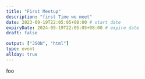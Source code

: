 ```yaml
---
title: "First Meetup"
description: "first Time we meet"
date: 2023-09-19T22:05:05+08:00 # start date
expiryDate: 2024-09-19T22:05:05+08:00 # expire date
draft: false

output: ["JSON", "html"]
type: event
allday: true
---
```


foo